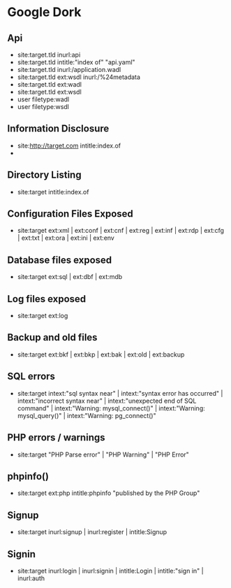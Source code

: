 # Google Dork

## Api
   - site:target.tld inurl:api
   - site:target.tld intitle:"index of" "api.yaml"
   - site:target.tld inurl:/application.wadl
   - site:target.tld ext:wsdl inurl:/%24metadata
   - site:target.tld ext:wadl
   - site:target.tld ext:wsdl
   - user filetype:wadl
   - user filetype:wsdl

## Information Disclosure 
   - site:http://target.com intitle:index.of
   - 
## Directory Listing
   - site:target intitle:index.of
## Configuration Files Exposed
   - site:target ext:xml | ext:conf | ext:cnf | ext:reg | ext:inf | ext:rdp | ext:cfg | ext:txt | ext:ora | ext:ini | ext:env
## Database files exposed
   - site:target ext:sql | ext:dbf | ext:mdb
## Log files exposed
   - site:target ext:log
## Backup and old files
   - site:target ext:bkf | ext:bkp | ext:bak | ext:old | ext:backup
## SQL errors
   - site:target intext:"sql syntax near" | intext:"syntax error has occurred" | intext:"incorrect syntax near" | intext:"unexpected end of SQL command" | intext:"Warning: mysql_connect()" | intext:"Warning: mysql_query()" | intext:"Warning: pg_connect()"
## PHP errors / warnings
   - site:target "PHP Parse error" | "PHP Warning" | "PHP Error"
## phpinfo()
   - site:target ext:php intitle:phpinfo "published by the PHP Group"
## Signup
   - site:target inurl:signup | inurl:register | intitle:Signup
## Signin
   - site:target inurl:login | inurl:signin | intitle:Login | intitle:"sign in" | inurl:auth
